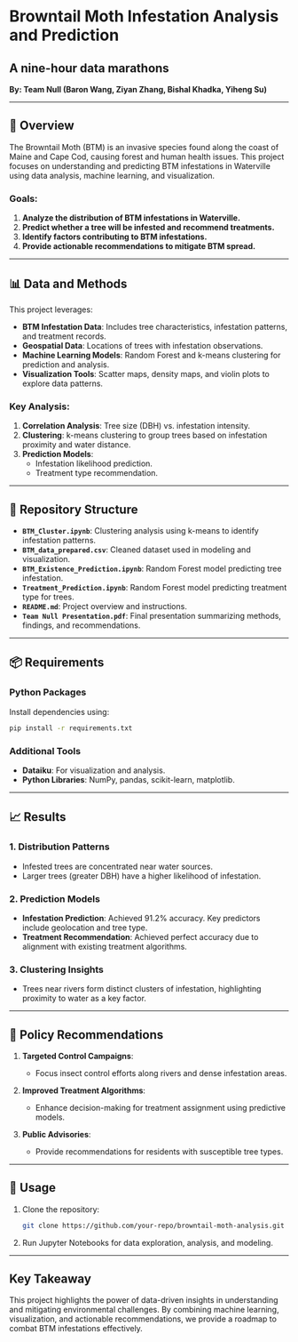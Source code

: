 # Browntail Moth Infestation Analysis and Prediction

## A nine-hour data marathons

**By: Team Null (Baron Wang, Ziyan Zhang, Bishal Khadka, Yiheng Su)**

---

## 📖 Overview

The Browntail Moth (BTM) is an invasive species found along the coast of Maine and Cape Cod, causing forest and human health issues. This project focuses on understanding and predicting BTM infestations in Waterville using data analysis, machine learning, and visualization.

### Goals:

1. **Analyze the distribution of BTM infestations in Waterville.**
2. **Predict whether a tree will be infested and recommend treatments.**
3. **Identify factors contributing to BTM infestations.**
4. **Provide actionable recommendations to mitigate BTM spread.**

---

## 📊 Data and Methods

This project leverages:

- **BTM Infestation Data**: Includes tree characteristics, infestation patterns, and treatment records.
- **Geospatial Data**: Locations of trees with infestation observations.
- **Machine Learning Models**: Random Forest and k-means clustering for prediction and analysis.
- **Visualization Tools**: Scatter maps, density maps, and violin plots to explore data patterns.

### Key Analysis:

1. **Correlation Analysis**: Tree size (DBH) vs. infestation intensity.
2. **Clustering**: k-means clustering to group trees based on infestation proximity and water distance.
3. **Prediction Models**:
   - Infestation likelihood prediction.
   - Treatment type recommendation.

---

## 📂 Repository Structure

- **`BTM_Cluster.ipynb`**: Clustering analysis using k-means to identify infestation patterns.
- **`BTM_data_prepared.csv`**: Cleaned dataset used in modeling and visualization.
- **`BTM_Existence_Prediction.ipynb`**: Random Forest model predicting tree infestation.
- **`Treatment_Prediction.ipynb`**: Random Forest model predicting treatment type for trees.
- **`README.md`**: Project overview and instructions.
- **`Team Null Presentation.pdf`**: Final presentation summarizing methods, findings, and recommendations.

---

## 📦 Requirements

### Python Packages

Install dependencies using:

```bash
pip install -r requirements.txt
```

### Additional Tools

- **Dataiku**: For visualization and analysis.
- **Python Libraries**: NumPy, pandas, scikit-learn, matplotlib.

---

## 📈 Results

### **1. Distribution Patterns**

- Infested trees are concentrated near water sources.
- Larger trees (greater DBH) have a higher likelihood of infestation.

### **2. Prediction Models**

- **Infestation Prediction**: Achieved 91.2% accuracy. Key predictors include geolocation and tree type.
- **Treatment Recommendation**: Achieved perfect accuracy due to alignment with existing treatment algorithms.

### **3. Clustering Insights**

- Trees near rivers form distinct clusters of infestation, highlighting proximity to water as a key factor.

---

## 🌟 Policy Recommendations

1. **Targeted Control Campaigns**:

   - Focus insect control efforts along rivers and dense infestation areas.
2. **Improved Treatment Algorithms**:

   - Enhance decision-making for treatment assignment using predictive models.
3. **Public Advisories**:

   - Provide recommendations for residents with susceptible tree types.

---

## 🚀 Usage

1. Clone the repository:

   ```bash
   git clone https://github.com/your-repo/browntail-moth-analysis.git
   ```
2. Run Jupyter Notebooks for data exploration, analysis, and modeling.

---

## Key Takeaway

This project highlights the power of data-driven insights in understanding and mitigating environmental challenges. By combining machine learning, visualization, and actionable recommendations, we provide a roadmap to combat BTM infestations effectively.

